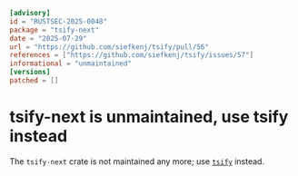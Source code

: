 ```toml
[advisory]
id = "RUSTSEC-2025-0048"
package = "tsify-next"
date = "2025-07-29"
url = "https://github.com/siefkenj/tsify/pull/56"
references = ["https://github.com/siefkenj/tsify/issues/57"]
informational = "unmaintained"
[versions]
patched = []
```

# tsify-next is unmaintained, use tsify instead

The `tsify-next` crate is not maintained any more; use [`tsify`](https://crates.io/crates/tsify) instead.
